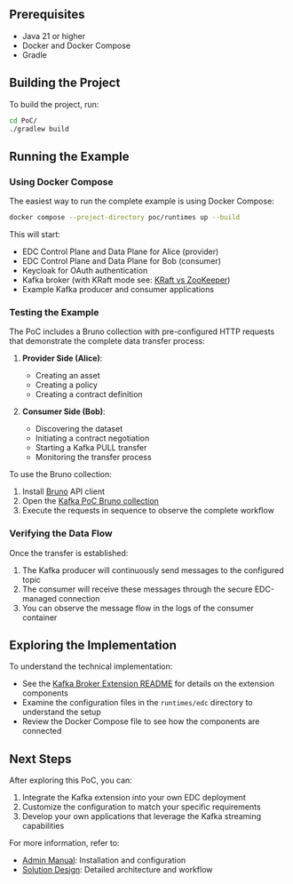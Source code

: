 
## Prerequisites

- Java 21 or higher
- Docker and Docker Compose
- Gradle

## Building the Project

To build the project, run:

```bash
cd PoC/
./gradlew build
```

## Running the Example

### Using Docker Compose

The easiest way to run the complete example is using Docker Compose:

```bash
docker compose --project-directory poc/runtimes up --build
```

This will start:

- EDC Control Plane and Data Plane for Alice (provider)
- EDC Control Plane and Data Plane for Bob (consumer)
- Keycloak for OAuth authentication
- Kafka broker (with KRaft mode see: [KRaft vs ZooKeeper](https://kafka.apache.org/documentation/#zk2kraft-summary)) 
- Example Kafka producer and consumer applications

### Testing the Example

The PoC includes a Bruno collection with pre-configured HTTP requests that demonstrate the complete data transfer
process:

1. **Provider Side (Alice)**:
    - Creating an asset
    - Creating a policy
    - Creating a contract definition

2. **Consumer Side (Bob)**:
    - Discovering the dataset
    - Initiating a contract negotiation
    - Starting a Kafka PULL transfer
    - Monitoring the transfer process

To use the Bruno collection:

1. Install [Bruno](https://www.usebruno.com/) API client
2. Open the [Kafka PoC Bruno collection](poc/kafka-pull/collections/Kafka%20PoC%20Bruno%20collection)
3. Execute the requests in sequence to observe the complete workflow

### Verifying the Data Flow

Once the transfer is established:

1. The Kafka producer will continuously send messages to the configured topic
2. The consumer will receive these messages through the secure EDC-managed connection
3. You can observe the message flow in the logs of the consumer container

## Exploring the Implementation

To understand the technical implementation:

- See the [Kafka Broker Extension README](poc/kafka-pull/README.md) for details on the extension components
- Examine the configuration files in the `runtimes/edc` directory to understand the setup
- Review the Docker Compose file to see how the components are connected

## Next Steps

After exploring this PoC, you can:

1. Integrate the Kafka extension into your own EDC deployment
2. Customize the configuration to match your specific requirements
3. Develop your own applications that leverage the Kafka streaming capabilities

For more information, refer to:

- [Admin Manual](docs/administration/admin-manual.md): Installation and configuration
- [Solution Design](docs/architecture/solution-design-kafka-pull.md): Detailed architecture and workflow
